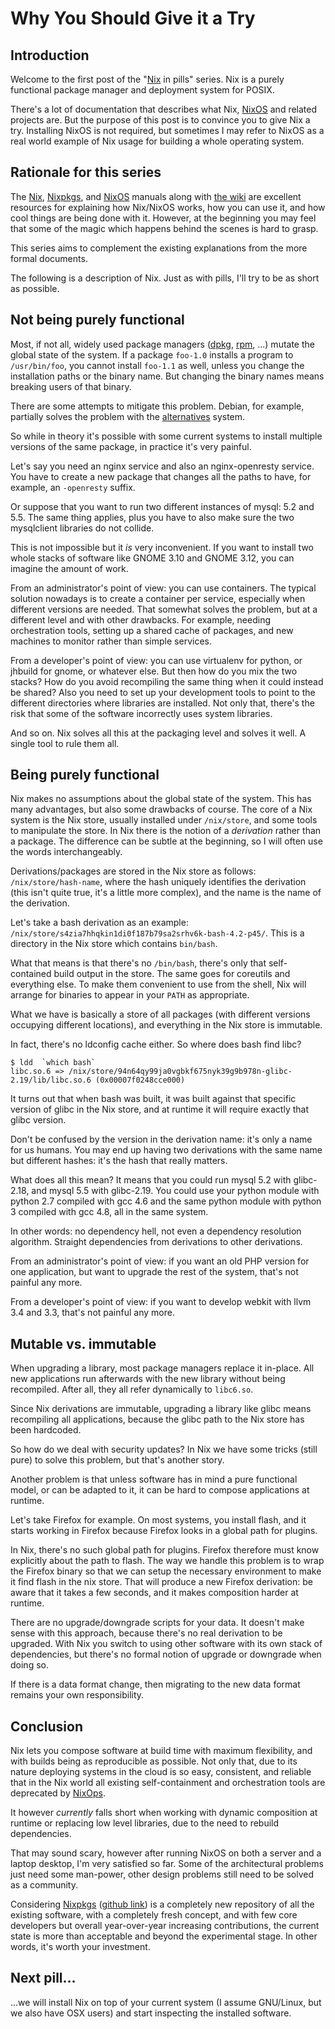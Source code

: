 # Why You Should Give it a Try

## Introduction

Welcome to the first post of the \"[Nix](https://nixos.org/nix) in
pills\" series. Nix is a purely functional package manager and
deployment system for POSIX.

There\'s a lot of documentation that describes what Nix,
[NixOS](https://nixos.org/nixos) and related projects are. But the
purpose of this post is to convince you to give Nix a try. Installing
NixOS is not required, but sometimes I may refer to NixOS as a real
world example of Nix usage for building a whole operating system.

## Rationale for this series

The [Nix](https://nixos.org/manual/nix),
[Nixpkgs](https://nixos.org/manual/nixpkgs/), and
[NixOS](https://nixos.org/manual/nixos/) manuals along with [the
wiki](https://nixos.wiki/) are excellent resources for explaining how
Nix/NixOS works, how you can use it, and how cool things are being done
with it. However, at the beginning you may feel that some of the magic
which happens behind the scenes is hard to grasp.

This series aims to complement the existing explanations from the more
formal documents.

The following is a description of Nix. Just as with pills, I\'ll try to
be as short as possible.

## Not being purely functional

Most, if not all, widely used package managers
([dpkg](https://wiki.debian.org/dpkg), [rpm](http://www.rpm.org/), \...)
mutate the global state of the system. If a package `foo-1.0` installs a
program to `/usr/bin/foo`, you cannot install `foo-1.1` as well, unless
you change the installation paths or the binary name. But changing the
binary names means breaking users of that binary.

There are some attempts to mitigate this problem. Debian, for example,
partially solves the problem with the
[alternatives](https://wiki.debian.org/DebianAlternatives) system.

So while in theory it\'s possible with some current systems to install
multiple versions of the same package, in practice it\'s very painful.

Let\'s say you need an nginx service and also an nginx-openresty
service. You have to create a new package that changes all the paths to
have, for example, an `-openresty` suffix.

Or suppose that you want to run two different instances of mysql: 5.2
and 5.5. The same thing applies, plus you have to also make sure the two
mysqlclient libraries do not collide.

This is not impossible but it *is* very inconvenient. If you want to
install two whole stacks of software like GNOME 3.10 and GNOME 3.12, you
can imagine the amount of work.

From an administrator\'s point of view: you can use containers. The
typical solution nowadays is to create a container per service,
especially when different versions are needed. That somewhat solves the
problem, but at a different level and with other drawbacks. For example,
needing orchestration tools, setting up a shared cache of packages, and
new machines to monitor rather than simple services.

From a developer\'s point of view: you can use virtualenv for python, or
jhbuild for gnome, or whatever else. But then how do you mix the two
stacks? How do you avoid recompiling the same thing when it could
instead be shared? Also you need to set up your development tools to
point to the different directories where libraries are installed. Not
only that, there\'s the risk that some of the software incorrectly uses
system libraries.

And so on. Nix solves all this at the packaging level and solves it
well. A single tool to rule them all.

## Being purely functional

Nix makes no assumptions about the global state of the system. This has
many advantages, but also some drawbacks of course. The core of a Nix
system is the Nix store, usually installed under `/nix/store`, and some
tools to manipulate the store. In Nix there is the notion of a
*derivation* rather than a package. The difference can be subtle at the
beginning, so I will often use the words interchangeably.

Derivations/packages are stored in the Nix store as follows:
`/nix/store/hash-name`, where the hash uniquely identifies the
derivation (this isn\'t quite true, it\'s a little more complex), and
the name is the name of the derivation.

Let\'s take a bash derivation as an example:
`/nix/store/s4zia7hhqkin1di0f187b79sa2srhv6k-bash-4.2-p45/`. This is a
directory in the Nix store which contains `bin/bash`.

What that means is that there\'s no `/bin/bash`, there\'s only that
self-contained build output in the store. The same goes for coreutils
and everything else. To make them convenient to use from the shell, Nix
will arrange for binaries to appear in your `PATH` as appropriate.

What we have is basically a store of all packages (with different
versions occupying different locations), and everything in the Nix store
is immutable.

In fact, there\'s no ldconfig cache either. So where does bash find
libc?

    $ ldd  `which bash`
    libc.so.6 => /nix/store/94n64qy99ja0vgbkf675nyk39g9b978n-glibc-2.19/lib/libc.so.6 (0x00007f0248cce000)

It turns out that when bash was built, it was built against that
specific version of glibc in the Nix store, and at runtime it will
require exactly that glibc version.

Don\'t be confused by the version in the derivation name: it\'s only a
name for us humans. You may end up having two derivations with the same
name but different hashes: it\'s the hash that really matters.

What does all this mean? It means that you could run mysql 5.2 with
glibc-2.18, and mysql 5.5 with glibc-2.19. You could use your python
module with python 2.7 compiled with gcc 4.6 and the same python module
with python 3 compiled with gcc 4.8, all in the same system.

In other words: no dependency hell, not even a dependency resolution
algorithm. Straight dependencies from derivations to other derivations.

From an administrator\'s point of view: if you want an old PHP version
for one application, but want to upgrade the rest of the system, that\'s
not painful any more.

From a developer\'s point of view: if you want to develop webkit with
llvm 3.4 and 3.3, that\'s not painful any more.

## Mutable vs. immutable

When upgrading a library, most package managers replace it in-place. All
new applications run afterwards with the new library without being
recompiled. After all, they all refer dynamically to `libc6.so`.

Since Nix derivations are immutable, upgrading a library like glibc
means recompiling all applications, because the glibc path to the Nix
store has been hardcoded.

So how do we deal with security updates? In Nix we have some tricks
(still pure) to solve this problem, but that\'s another story.

Another problem is that unless software has in mind a pure functional
model, or can be adapted to it, it can be hard to compose applications
at runtime.

Let\'s take Firefox for example. On most systems, you install flash, and
it starts working in Firefox because Firefox looks in a global path for
plugins.

In Nix, there\'s no such global path for plugins. Firefox therefore must
know explicitly about the path to flash. The way we handle this problem
is to wrap the Firefox binary so that we can setup the necessary
environment to make it find flash in the nix store. That will produce a
new Firefox derivation: be aware that it takes a few seconds, and it
makes composition harder at runtime.

There are no upgrade/downgrade scripts for your data. It doesn\'t make
sense with this approach, because there\'s no real derivation to be
upgraded. With Nix you switch to using other software with its own stack
of dependencies, but there\'s no formal notion of upgrade or downgrade
when doing so.

If there is a data format change, then migrating to the new data format
remains your own responsibility.

## Conclusion

Nix lets you compose software at build time with maximum flexibility,
and with builds being as reproducible as possible. Not only that, due to
its nature deploying systems in the cloud is so easy, consistent, and
reliable that in the Nix world all existing self-containment and
orchestration tools are deprecated by
[NixOps](http://nixos.org/nixops/).

It however *currently* falls short when working with dynamic composition
at runtime or replacing low level libraries, due to the need to rebuild
dependencies.

That may sound scary, however after running NixOS on both a server and a
laptop desktop, I\'m very satisfied so far. Some of the architectural
problems just need some man-power, other design problems still need to
be solved as a community.

Considering [Nixpkgs](https://nixos.org/nixpkgs/) ([github
link](https://github.com/NixOS/nixpkgs)) is a completely new repository
of all the existing software, with a completely fresh concept, and with
few core developers but overall year-over-year increasing contributions,
the current state is more than acceptable and beyond the experimental
stage. In other words, it\'s worth your investment.

## Next pill\...

\...we will install Nix on top of your current system (I assume
GNU/Linux, but we also have OSX users) and start inspecting the
installed software.

